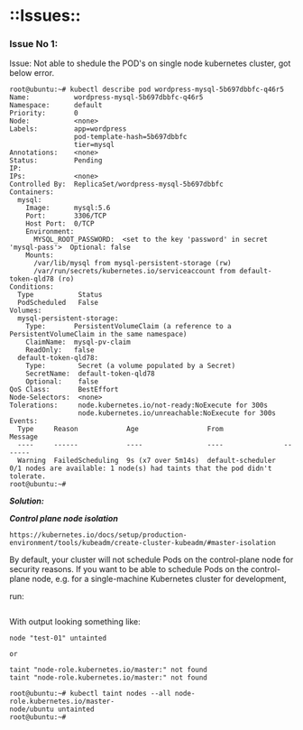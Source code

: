#                  ::Issues::


### Issue No 1: 

Issue: Not able to shedule the POD's on single node kubernetes cluster, got below error.


```
root@ubuntu:~# kubectl describe pod wordpress-mysql-5b697dbbfc-q46r5
Name:           wordpress-mysql-5b697dbbfc-q46r5
Namespace:      default
Priority:       0
Node:           <none>
Labels:         app=wordpress
                pod-template-hash=5b697dbbfc
                tier=mysql
Annotations:    <none>
Status:         Pending
IP:
IPs:            <none>
Controlled By:  ReplicaSet/wordpress-mysql-5b697dbbfc
Containers:
  mysql:
    Image:      mysql:5.6
    Port:       3306/TCP
    Host Port:  0/TCP
    Environment:
      MYSQL_ROOT_PASSWORD:  <set to the key 'password' in secret 'mysql-pass'>  Optional: false
    Mounts:
      /var/lib/mysql from mysql-persistent-storage (rw)
      /var/run/secrets/kubernetes.io/serviceaccount from default-token-qld78 (ro)
Conditions:
  Type           Status
  PodScheduled   False
Volumes:
  mysql-persistent-storage:
    Type:       PersistentVolumeClaim (a reference to a PersistentVolumeClaim in the same namespace)
    ClaimName:  mysql-pv-claim
    ReadOnly:   false
  default-token-qld78:
    Type:        Secret (a volume populated by a Secret)
    SecretName:  default-token-qld78
    Optional:    false
QoS Class:       BestEffort
Node-Selectors:  <none>
Tolerations:     node.kubernetes.io/not-ready:NoExecute for 300s
                 node.kubernetes.io/unreachable:NoExecute for 300s
Events:
  Type     Reason            Age                 From               Message
  ----     ------            ----                ----               -------
  Warning  FailedScheduling  9s (x7 over 5m14s)  default-scheduler  0/1 nodes are available: 1 node(s) had taints that the pod didn't tolerate.
root@ubuntu:~#
```

***Solution:***

***Control plane node isolation***

```
https://kubernetes.io/docs/setup/production-environment/tools/kubeadm/create-cluster-kubeadm/#master-isolation
```

By default, your cluster will not schedule Pods on the control-plane node for security reasons. If you want to be able to schedule Pods on the control-plane node, e.g. for a single-machine Kubernetes cluster for development, 

run:
```kubectl taint nodes --all node-role.kubernetes.io/master-
```
With output looking something like:
```
node "test-01" untainted

or 

taint "node-role.kubernetes.io/master:" not found
taint "node-role.kubernetes.io/master:" not found
```




```
root@ubuntu:~# kubectl taint nodes --all node-role.kubernetes.io/master-
node/ubuntu untainted
root@ubuntu:~#
```





